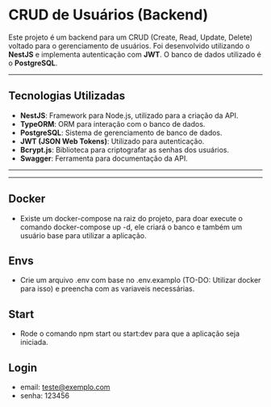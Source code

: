 # CRUD de Usuários (Backend)

Este projeto é um backend para um CRUD (Create, Read, Update, Delete) voltado para o gerenciamento de usuários. Foi desenvolvido utilizando o **NestJS** e implementa autenticação com **JWT**. O banco de dados utilizado é o **PostgreSQL**.

---

## Tecnologias Utilizadas

- **NestJS**: Framework para Node.js, utilizado para a criação da API.
- **TypeORM**: ORM para interação com o banco de dados.
- **PostgreSQL**: Sistema de gerenciamento de banco de dados.
- **JWT (JSON Web Tokens)**: Utilizado para autenticação.
- **Bcrypt.js**: Biblioteca para criptografar as senhas dos usuários.
- **Swagger**: Ferramenta para documentação da API.

---

---

## Docker

- Existe um docker-compose na raiz do projeto, para doar execute o comando docker-compose up -d, ele criará o banco e também um usuário base para utilizar a aplicação.


## Envs 

- Crie um arquivo .env com base no .env.examplo (TO-DO: Utilizar docker para isso) e preencha com as variaveis necessárias.

## Start 

- Rode o comando npm start ou start:dev para que a aplicação seja iniciada.

## Login 

- email: teste@exemplo.com
- senha: 123456
